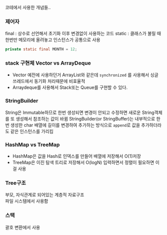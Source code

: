 코테에서 사용한 개념들..

### 제어자

final : 상수로 선언해서 초기화 이후 변경없이 사용하는 코드
static : 클래스가 불릴 때 한번만 메모리에 올려놓고 인스턴스가 공통으로 사용

```java
private static final MONTH = 12;
```

### stack 구현체 Vector vs ArrayDeque

- Vector 예전에 사용하던거 ArrayList와 같은데 `synchronized` 를 사용해서 싱글 쓰레드에서 동기화 처리때문에 비효율적
- Arraydeque를 사용해서 Stack또는 Queue를 구현할 수 있다.

### StringBuilder

String은 Immutable하므로 한번 생성되면 변경이 안되고 수정하면 새로운 String객체를 또 생성해서 참조하는 값이 바뀜
StringBuilder(or StringBuffer)는 내부적으로 한번 생성한 char 배열에 길이를 변경하여 추가하는 방식으로 `append`로 값을 추가하더라도 같은 인스턴스를 가리킴

### HashMap vs TreeMap

- HashMap은 값을 Hash로 인덱스를 만들어 배열에 저장해서 O(1)저장
- TreeMap은 이진 탐색 트리로 저장해서 O(logN) 입력하면서 정렬이 필요하면 이걸 사용

### Tree구조

부모, 자식관계로 되어있는 계층적 자료구조  
파일 시스템에서 사용함

### 스택

괄호 변환에서 사용
